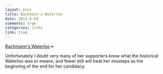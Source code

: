```yaml
--- 
layout: post
title: Bachmann's Waterloo
date: 2011-6-29
comments: true
categories: links
link: true
---
```

<a title="Bachmann's Waterloo" href="http://factcheck.org/2011/06/bachmanns-waterloo/">Bachmann's Waterloo</a>&rarr;
<br />

Unfortunately I doubt very many of her supporters know what the historical Waterloo was or means, and fewer still will treat her missteps as the beginning of the end for her candidacy.
